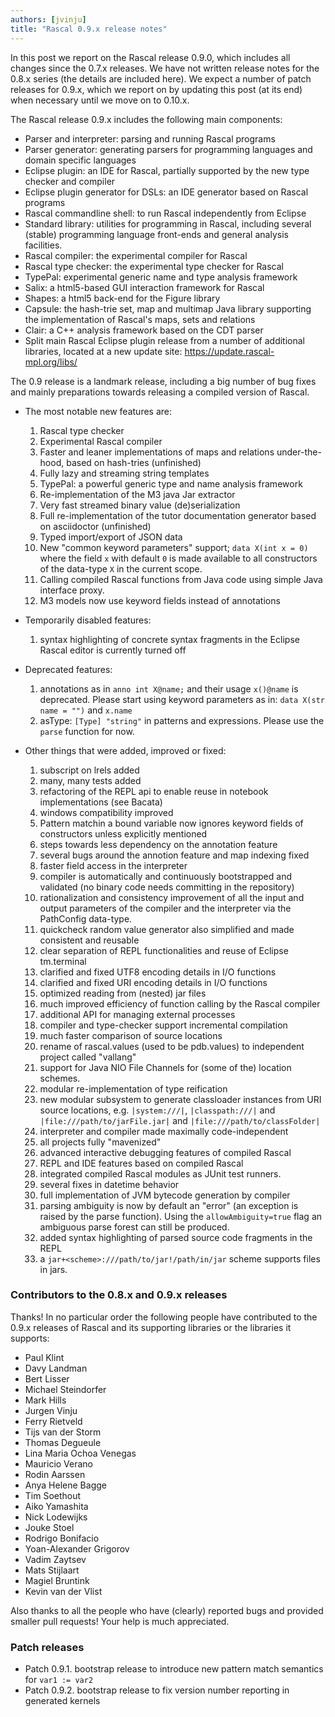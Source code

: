```yaml
---
authors: [jvinju]
title: "Rascal 0.9.x release notes"
---
```


In this post we report on the Rascal release 0.9.0, which includes all changes since the 0.7.x releases. We have not written release notes for the 0.8.x series (the details are included here). We expect a number of patch releases for 0.9.x, which we report on by updating this post (at its end) when necessary until we move on to 0.10.x. 

<!--truncate-->

The Rascal release 0.9.x includes the following main components:

* Parser and interpreter: parsing and running Rascal programs
* Parser generator: generating parsers for programming languages and domain specific languages
* Eclipse plugin: an IDE for Rascal, partially supported by the new type checker and compiler
* Eclipse plugin generator for DSLs: an IDE generator based on Rascal programs
* Rascal commandline shell: to run Rascal independently from Eclipse
* Standard library: utilities for programming in Rascal, including several (stable) programming language front-ends and general analysis facilities.
* Rascal compiler: the experimental compiler for Rascal
* Rascal type checker: the experimental type checker for Rascal
* TypePal: experimental generic name and type analysis framework
* Salix: a html5-based GUI interaction framework for Rascal
* Shapes: a html5 back-end for the Figure library
* Capsule: the hash-trie set, map and multimap Java library supporting the implementation of Rascal's maps, sets and relations
* Clair: a C++ analysis framework based on the CDT parser
* Split main Rascal Eclipse plugin release from a number of additional libraries, located at a new update site: <https://update.rascal-mpl.org/libs/>
 
The 0.9 release is a landmark release, including a big number of bug fixes and mainly preparations towards releasing a compiled version of Rascal. 

* The most notable new features are:
   1. Rascal type checker
   2. Experimental Rascal compiler
   3. Faster and leaner implementations of maps and relations under-the-hood, based on hash-tries (unfinished)
   4. Fully lazy and streaming string templates
   5. TypePal: a powerful generic type and name analysis framework
   6. Re-implementation of the M3 java Jar extractor
   7. Very fast streamed binary value (de)serialization
   8. Full re-implementation of the tutor documentation generator based on asciidoctor (unfinished)
   9. Typed import/export of JSON data
   10. New "common keyword parameters" support; `data X(int x = 0)` where the field `x` with default `0` is made available to all constructors of the data-type `X` in the current scope.
   11. Calling compiled Rascal functions from Java code using simple Java interface proxy. 
   12. M3 models now use keyword fields instead of annotations
  
* Temporarily disabled features:
   1. syntax highlighting of concrete syntax fragments in the Eclipse Rascal editor is currently turned off
 
* Deprecated features:
   1. annotations as in `anno int X@name;` and their usage `x()@name` is deprecated. Please start using keyword parameters as in: `data X(str name = "")` and `x.name`
   2. asType: `[Type] "string"` in patterns and expressions. Please use the `parse` function for now.


* Other things that were added, improved or fixed:
   1. subscript on lrels added
   2. many, many tests added
   3. refactoring of the REPL api to enable reuse in notebook implementations (see Bacata)
   4. windows compatibility improved
   5. Pattern matchin a bound variable now ignores keyword fields of constructors unless explicitly mentioned
   5. steps towards less dependency on the annotation feature
   6. several bugs around the annotion feature and map indexing fixed
   7. faster field access in the interpreter
   8. compiler is automatically and continuously bootstrapped and validated (no binary code needs committing in the repository)
   9. rationalization and consistency improvement of all the input and output parameters of the compiler and the interpreter via the PathConfig data-type. 
   10. quickcheck random value generator also simplified and made consistent and reusable
   11. clear separation of REPL functionalities and reuse of Eclipse tm.terminal 
   12. clarified and fixed UTF8 encoding details in I/O functions
   13. clarified and fixed URI encoding details in I/O functions
   14. optimized reading from (nested) jar files
   15. much improved efficiency of function calling by the Rascal compiler
   16. additional API for managing external processes
   17. compiler and type-checker support incremental compilation
   18. much faster comparison of source locations
   19. rename of rascal.values (used to be pdb.values) to independent project called "vallang"
   20. support for Java NIO File Channels for (some of the) location schemes.
   21. modular re-implementation of type reification
   22. new modular subsystem to generate classloader instances from URI source locations, e.g. `|system:///|`, `|classpath:///|` and `|file:///path/to/jarFile.jar|` and `|file:///path/to/classFolder|`
   23. interpreter and compiler made maximally code-independent
   24. all projects fully "mavenized"
   25. advanced interactive debugging features of compiled Rascal
   26. REPL and IDE features based on compiled Rascal
   27. integrated compiled Rascal modules as JUnit test runners. 
   28. several fixes in datetime behavior
   29. full implementation of JVM bytecode generation by compiler
   30. parsing ambiguity is now by default an "error" (an exception is raised by the parse function). Using the `allowAmbiguity=true` flag an ambiguous parse forest can still be produced.
   31. added syntax highlighting of parsed source code fragments in the REPL
   32. a `jar+<scheme>:///path/to/jar!/path/in/jar` scheme supports files in jars.
    
### Contributors to the 0.8.x and 0.9.x releases

Thanks! In no particular order the following people have contributed to the 0.9.x releases of Rascal and its supporting libraries or the libraries it supports:

* Paul Klint
* Davy Landman
* Bert Lisser
* Michael Steindorfer
* Mark Hills
* Jurgen Vinju
* Ferry Rietveld
* Tijs van der Storm
* Thomas Degueule
* Lina Maria Ochoa Venegas
* Mauricio Verano
* Rodin Aarssen
* Anya Helene Bagge
* Tim Soethout
* Aiko Yamashita
* Nick Lodewijks
* Jouke Stoel
* Rodrigo Bonifacio
* Yoan-Alexander Grigorov
* Vadim Zaytsev
* Mats Stijlaart
* Magiel Bruntink
* Kevin van der Vlist

Also thanks to all the people who have (clearly) reported bugs and provided smaller pull requests! Your help is much appreciated. 

### Patch releases

* Patch 0.9.1. bootstrap release to introduce new pattern match semantics for `var1 := var2`
* Patch 0.9.2. bootstrap release to fix version number reporting in generated kernels
